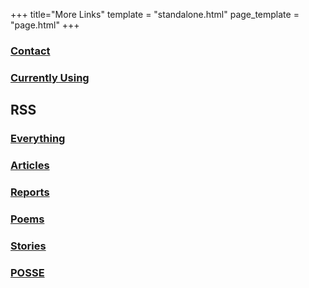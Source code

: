 +++
title="More Links"
template = "standalone.html"
page_template = "page.html"
+++

### [Contact](contact)
### [Currently Using](using) 

## RSS

### [Everything](/atom.xml) 
### [Articles](/writings/articles/atom.xml) 
### [Reports](/writings/reports/atom.xml) 
### [Poems](/writings/poems/atom.xml) 
### [Stories](/writings/stories/atom.xml) 
### [POSSE](/syndicate/posse/atom.xml) 
